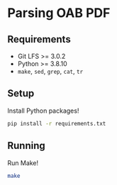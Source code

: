 # Parsing OAB PDF

## Requirements

* Git LFS >= 3.0.2
* Python >= 3.8.10
* `make`, `sed`, `grep`, `cat`, `tr`

## Setup

Install Python packages!

```sh
pip install -r requirements.txt
```

## Running

Run Make!

```sh
make
```
